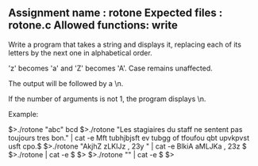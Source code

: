 Assignment name  : rotone
Expected files   : rotone.c
Allowed functions: write
--------------------------------------------------------------------------------

Write a program that takes a string and displays it, replacing each of its
letters by the next one in alphabetical order.

'z' becomes 'a' and 'Z' becomes 'A'. Case remains unaffected.

The output will be followed by a \n.

If the number of arguments is not 1, the program displays \n.

Example:

$>./rotone "abc"
bcd
$>./rotone "Les stagiaires du staff ne sentent pas toujours tres bon." | cat -e
Mft tubhjbjsft ev tubgg of tfoufou qbt upvkpvst usft cpo.$
$>./rotone "AkjhZ zLKIJz , 23y " | cat -e
BlkiA aMLJKa , 23z $
$>./rotone | cat -e
$
$>
$>./rotone "" | cat -e
$
$>